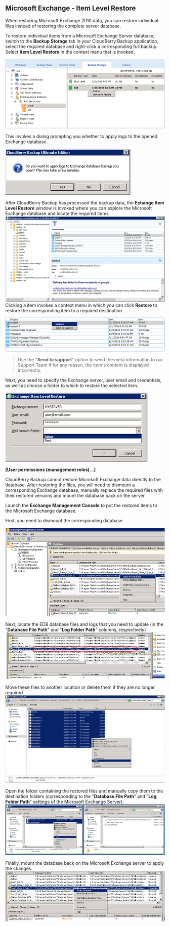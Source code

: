 ## Microsoft Exchange - Item Level Restore

When restoring Microsoft Exchange 2010 data, you can restore individual files instead of restoring the complete server database.

To restore individual items from a Microsoft Exchange Server database, switch to the **Backup Storage** tab in your CloudBerry Backup application, select the required database and right-click a corresponding full backup. Select **Item Level Restore** in the context menu that is invoked.

![](/assets/restore-exchange-item-level-storage-2.png)

This invokes a dialog prompting you whether to apply logs to the opened Exchange database.

![](/assets/restore-exchange-item-level-logs-dialog.png)

After CloudBerry Backup has processed the backup data, the **Echange Item Level Restore** window is invoked where you can explore the Microsoft Exchange database and locate the required items.![](/assets/restore-exchange-item-level-window.png)Clicking a item invokes a context menu in which you can click **Restore** to restore the corresponding item to a required destination.

![](/assets/restore-exchange-item-level-email-restore.png)

> Use the "**Send to support**" option to send the meta information to our Support Team if for any reason, the item's content is displayed incorrectly.

Next, you need to specify the Exchange server, user email and credentials, as well as choose a folder to which to restore the selected item.

![](/assets/restore-exchange-item-level-email-restore-dialog.png)



**\[User permissions \(management roles\)...\]**

CloudBerry Backup cannot restore Microsoft Exchange data directly to the database. After restoring the files, you will need to dismount a corresponding Exchange database, manually replace the required files with their restored versions and mount the database back on the server.

Launch the **Exchange Management Console** to put the restored items to the Microsoft Exchange database.

First, you need to dismount the corresponding database.

![](/assets/restore-exchange-console-dismount.png)

Next, locate the EDB database files and logs that you need to update \(in the "**Database File Path**" and "**Log Folder Path**" columns, respectively\)![](/assets/restore-exchange-console-locate-logs.png)

Move these files to another location or delete them if they are no longer required.![](/assets/restore-exchange-console-move-logs.png)

Open the folder containing the restored files and manually copy them to the destination folders \(corresponding to the "**Database File Path**" and "**Log Folder Path**" settings of the Microsoft Exchange Server\).![](/assets/restore-exchange-open-folder.png)

Finally, mount the database back on the Microsoft Exchange server to apply the changes.![](/assets/restore-exchange-mount.png)

